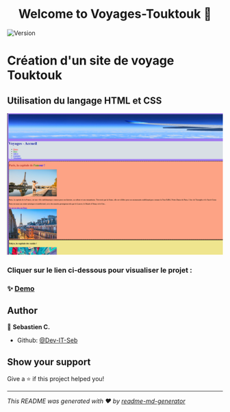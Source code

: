 <h1 align="center">Welcome to Voyages-Touktouk 👋</h1>
<p>
  <img alt="Version" src="https://img.shields.io/badge/version-1.0-blue.svg?cacheSeconds=2592000" />
</p>

# Création d'un site de voyage Touktouk

## Utilisation du langage HTML et CSS

<p align="center">
  <img src="./assets/images/home.png" alt="Page Home Page" width="800"/>
</p>

### Cliquer sur le lien ci-dessous pour visualiser le projet :

### ✨ [Demo](https://dev-it-seb.github.io/Voyages-Touktouk/)


## Author

👤 **Sebastien C.**

* Github: [@Dev-IT-Seb](https://github.com/Dev-IT-Seb)

## Show your support

Give a ⭐️ if this project helped you!

***
_This README was generated with ❤️ by [readme-md-generator](https://github.com/kefranabg/readme-md-generator)_
